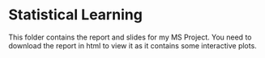 # Statistical Learning
This folder contains the report and slides for my MS Project. You need to download the report in html to view it as it contains some interactive plots.
